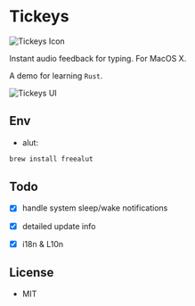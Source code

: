# Tickeys
![Tickeys Icon](https://raw.githubusercontent.com/yingDev/Tickeys/master/.readme_images/icon.png)


Instant audio feedback for typing. For MacOS X. 

A demo for learning `Rust`.

![Tickeys UI](https://raw.githubusercontent.com/yingDev/Tickeys/master/.readme_images/ui.png)

## Env
* alut:
```sh
brew install freealut
```

## Todo
- [x] handle system sleep/wake notifications
- [x] detailed update info
- [x] i18n & L10n


## License
* MIT
